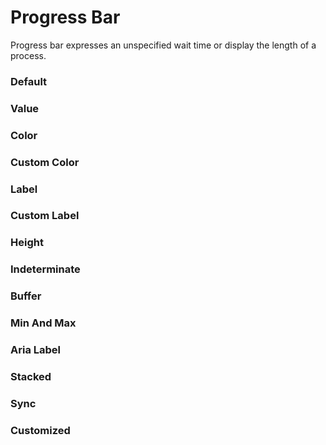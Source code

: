 # Progress Bar

Progress bar expresses an unspecified wait time or display the length of a process.

<Playground />

<Usage />

<Api />

<GlobalConfig />

<Examples />

### Default

<Example src="examples/default" />

### Value

<Example src="examples/value" />

### Color

<Example src="examples/color" />

### Custom Color

<Example src="examples/custom-color" />

### Label

<Example src="examples/label" />

### Custom Label

<Example src="examples/custom-label" />

### Height

<Example src="examples/height" />

### Indeterminate

<Example src="examples/indeterminate" />

### Buffer

<Example src="examples/buffer" />

### Min And Max

<Example src="examples/min-and-max" />

### Aria Label

<Example src="examples/aria-label" />

### Stacked

<Example src="examples/stacked" />

### Sync

<Example src="examples/sync" />

### Customized

<Example src="examples/customized" />

<LastModified />
